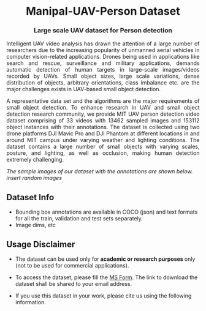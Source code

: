 # <center>Manipal-UAV-Person Dataset</center>
### <center>Large scale UAV dataset for Person detection </center>

<p align="justify"> Intelligent UAV video analysis has drawn the attention of a large number of researchers due to the increasing popularity of unmanned aerial vehicles in computer vision-related applications. Drones being used in applications like search and rescue, surveillance and military applications, demands automatic detection of human targets in large-scale images/videos recorded by UAVs. Small object sizes, large scale variations, dense distribution of objects, arbitrary orientations, class imbalance etc. are the major challenges exists in UAV-based small object detection. </p>


<p align="justify"> A representative data set and the algorithms are the major requirements of small object detection. To enhance research in UAV and small object detection research community, we provide MIT UAV person detection video dataset comprising of 33 videos with 13462 sampled images and 153112 object instances with their annotations. The dataset is collected using two drone platforms DJI Mavic Pro and DJI Phantom at different locations in and around MIT campus under varying weather and lighting conditions.  The dataset contains a large number of small objects with varying scales, posture, and lighting, as well as occlusion, making human detection extremely challenging. </p>

<i> The sample images of our dataset with the annotations are shown below.</i>
<i> insert random images</i>

## Dataset Info

* Bounding box annotations are available in COCO (json) and text formats for all the train, validation and test sets separately.
* Image dims, etc
## Usage Disclaimer 

* The dataset can be used only for<b> academic or research purposes </b>only (not to be used for commercial applications).

* To access the dataset, please fill the [MS Form](https://forms.office.com/r/qHy7yMbZwK). The link to download the dataset shall be shared to your email address.

* If you use this dataset in your work, please cite us using the following information.

``` 

```
